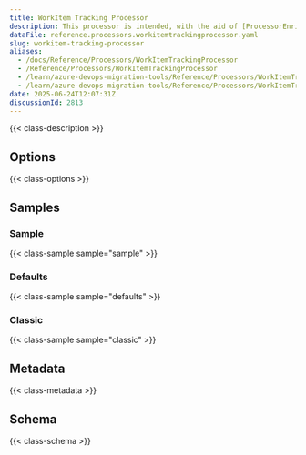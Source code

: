 ```yaml
---
title: WorkItem Tracking Processor
description: This processor is intended, with the aid of [ProcessorEnrichers](../ProcessorEnrichers/index.md), to allow the migration of Work Items between two [Endpoints](../Endpoints/index.md).
dataFile: reference.processors.workitemtrackingprocessor.yaml
slug: workitem-tracking-processor
aliases:
  - /docs/Reference/Processors/WorkItemTrackingProcessor
  - /Reference/Processors/WorkItemTrackingProcessor
  - /learn/azure-devops-migration-tools/Reference/Processors/WorkItemTrackingProcessor
  - /learn/azure-devops-migration-tools/Reference/Processors/WorkItemTrackingProcessor/index.md
date: 2025-06-24T12:07:31Z
discussionId: 2813
---
```


{{< class-description >}}

## Options

{{< class-options >}}

## Samples

### Sample

{{< class-sample sample="sample" >}}

### Defaults

{{< class-sample sample="defaults" >}}

### Classic

{{< class-sample sample="classic" >}}

## Metadata

{{< class-metadata >}}

## Schema

{{< class-schema >}}
